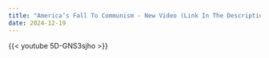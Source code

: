 ```yaml
---
title: "America’s Fall To Communism - New Video (Link In The Description)"
date: 2024-12-19
---
```


{{< youtube 5D-GNS3sjho >}}
